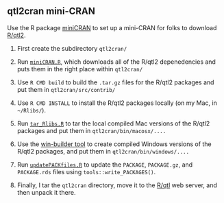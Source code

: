 ## qtl2cran mini-CRAN

Use the R package [miniCRAN](https://github.com/andrie/miniCRAN) to
set up a mini-CRAN for folks to download
[R/qtl2](http://kbroman.org/qtl2).

1. First create the subdirectory `qtl2cran/`

2. Run [`miniCRAN.R`](miniCRAN.R), which downloads all of the R/qtl2
depenedencies and puts them in the right place within `qtl2cran/`

3. Use `R CMD build` to build the `.tar.gz` files for the R/qtl2
packages and put them in `qtl2cran/src/contrib/`

4. Use `R CMD INSTALL` to install the R/qtl2 packages locally (on my
Mac, in `~/Rlibs/`).

5. Run [`tar_Rlibs.R`](tar_Rlibs.R) to tar the local compiled Mac versions of
the R/qtl2 packages and put them in `qtl2cran/bin/macosx/....`

6. Use the
[win-builder tool](http://win-builder.r-project.org/upload.aspx) to
create compiled Windows versions of the R/qtl2 packages, and put them
in `qtl2cran/bin/windows/....`

7. Run [`updatePACKfiles.R`](updatePACKfiles.R) to update the `PACKAGE`,
`PACKAGE.gz`, and `PACKAGE.rds` files using
`tools::write_PACKAGES()`.

8. Finally, I tar the `qtl2cran` directory, move it to the
[R/qtl](https://rqtl.org) web server, and then unpack it there.

